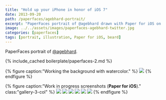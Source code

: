 ```yaml
---
title: "Hold up your iPhone in honor of iOS 7"
date: 2013-09-20
path: /paperfaces/agebhard-portrait/
excerpt: "PaperFaces portrait of @agebhard drawn with Paper for iOS on an iPad."
image: ../../assets/images/paperfaces-agebhard-twitter.jpg
categories: [paperfaces]
tags: [portrait, illustration, Paper for iOS, beard]
---
```


PaperFaces portrait of <a href="https://twitter.com/agebhard">@agebhard</a>.

{% include_cached boilerplate/paperfaces-2.md %}

{% figure caption:"Working the background with watercolor." %}
[![](../../assets/images/paperfaces-agebhard-process-1-750.jpg)](../../assets/images/paperfaces-agebhard-process-1-lg.jpg)
{% endfigure %}

{% figure caption:"Work in progress screenshots (**Paper for iOS**)." class:"gallery-3-col" %}
[![](../../assets/images/paperfaces-agebhard-process-2-600.jpg)](../../assets/images/paperfaces-agebhard-process-2-lg.jpg)
[![](../../assets/images/paperfaces-agebhard-process-3-600.jpg)](../../assets/images/paperfaces-agebhard-process-3-lg.jpg)
[![](../../assets/images/paperfaces-agebhard-process-4-600.jpg)](../../assets/images/paperfaces-agebhard-process-4-lg.jpg)
[![](../../assets/images/paperfaces-agebhard-process-5-600.jpg)](../../assets/images/paperfaces-agebhard-process-5-lg.jpg)
[![](../../assets/images/paperfaces-agebhard-process-6-600.jpg)](../../assets/images/paperfaces-agebhard-process-6-lg.jpg)
[![](../../assets/images/paperfaces-agebhard-process-7-600.jpg)](../../assets/images/paperfaces-agebhard-process-7-lg.jpg)
{% endfigure %}
